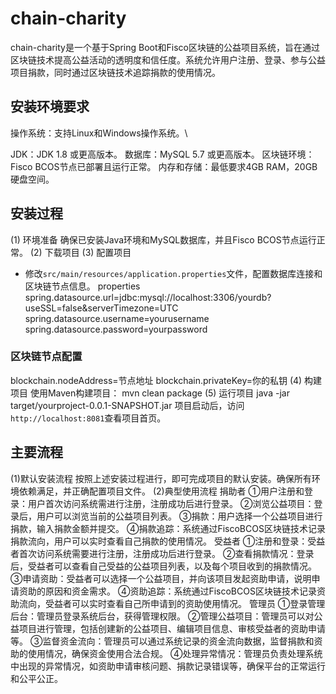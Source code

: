 # chain-charity
chain-charity是一个基于Spring Boot和Fisco区块链的公益项目系统，旨在通过区块链技术提高公益活动的透明度和信任度。系统允许用户注册、登录、参与公益项目捐款，同时通过区块链技术追踪捐款的使用情况。
## 安装环境要求
操作系统：支持Linux和Windows操作系统。\\

JDK：JDK 1.8 或更高版本。
数据库：MySQL 5.7 或更高版本。
区块链环境：Fisco BCOS节点已部署且运行正常。
内存和存储：最低要求4GB RAM，20GB硬盘空间。
## 安装过程
(1) 环境准备
确保已安装Java环境和MySQL数据库，并且Fisco BCOS节点运行正常。
(2) 下载项目
(3) 配置项目
- 修改`src/main/resources/application.properties`文件，配置数据库连接和区块链节点信息。
properties
spring.datasource.url=jdbc:mysql://localhost:3306/yourdb?useSSL=false&serverTimezone=UTC
spring.datasource.username=yourusername
spring.datasource.password=yourpassword
### 区块链节点配置
blockchain.nodeAddress=节点地址
blockchain.privateKey=你的私钥
(4) 构建项目
使用Maven构建项目：
mvn clean package
(5) 运行项目
java -jar target/yourproject-0.0.1-SNAPSHOT.jar
项目启动后，访问`http://localhost:8081`查看项目首页。
## 主要流程
(1)默认安装流程
按照上述安装过程进行，即可完成项目的默认安装。确保所有环境依赖满足，并正确配置项目文件。
(2)典型使用流程
捐助者
①用户注册和登录：用户首次访问系统需进行注册，注册成功后进行登录。
②浏览公益项目：登录后，用户可以浏览当前的公益项目列表。
③捐款：用户选择一个公益项目进行捐款，输入捐款金额并提交。
④捐款追踪：系统通过FiscoBCOS区块链技术记录捐款流向，用户可以实时查看自己捐款的使用情况。
受益者
①注册和登录：受益者首次访问系统需要进行注册，注册成功后进行登录。
②查看捐款情况：登录后，受益者可以查看自己受益的公益项目列表，以及每个项目收到的捐款情况。
③申请资助：受益者可以选择一个公益项目，并向该项目发起资助申请，说明申请资助的原因和资金需求。
④资助追踪：系统通过FiscoBCOS区块链技术记录资助流向，受益者可以实时查看自己所申请到的资助使用情况。
管理员
①登录管理后台：管理员登录系统后台，获得管理权限。
②管理公益项目：管理员可以对公益项目进行管理，包括创建新的公益项目、编辑项目信息、审核受益者的资助申请等。
③监督资金流向：管理员可以通过系统记录的资金流向数据，监督捐款和资助的使用情况，确保资金使用合法合规。
④处理异常情况：管理员负责处理系统中出现的异常情况，如资助申请审核问题、捐款记录错误等，确保平台的正常运行和公平公正。
